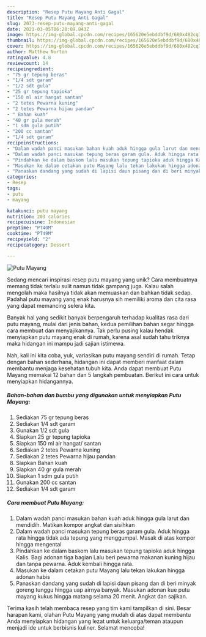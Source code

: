 ```yaml
---
description: "Resep Putu Mayang Anti Gagal"
title: "Resep Putu Mayang Anti Gagal"
slug: 2073-resep-putu-mayang-anti-gagal
date: 2021-03-05T06:28:09.843Z
image: https://img-global.cpcdn.com/recipes/165620e5ebddbf9d/680x482cq70/putu-mayang-foto-resep-utama.jpg
thumbnail: https://img-global.cpcdn.com/recipes/165620e5ebddbf9d/680x482cq70/putu-mayang-foto-resep-utama.jpg
cover: https://img-global.cpcdn.com/recipes/165620e5ebddbf9d/680x482cq70/putu-mayang-foto-resep-utama.jpg
author: Matthew Norton
ratingvalue: 4.8
reviewcount: 14
recipeingredient:
- "75 gr tepung beras"
- "1/4 sdt garam"
- "1/2 sdt gula"
- "25 gr tepung tapioka"
- "150 ml air hangat santan"
- "2 tetes Pewarna kuning"
- "2 tetes Pewarna hijau pandan"
- " Bahan kuah"
- "40 gr gula merah"
- "1 sdm gula putih"
- "200 cc santan"
- "1/4 sdt garam"
recipeinstructions:
- "Dalam wadah panci masukan bahan kuah aduk hingga gula larut dan mendidih. Matikan kompor angkat dan sisihkan"
- "Dalam wadah panci masukan tepung beras garam gula. Aduk hingga rata hingga tidak ada tepung yang menggumpal. Masak di atas kompor hingga mengental"
- "Pindahkan ke dalam baskom lalu masukan tepung tapioka aduk hingga Kalis. Bagi adonan tiga bagian Lalu beri pewarna makanan kuning hijau dan tanpa pewarna. Aduk kembali hingga rata."
- "Masukan ke dalam cetakan putu Mayang lalu tekan lakukan hingga adonan habis"
- "Panaskan dandang yang sudah di lapisi daun pisang dan di beri minyak goreng tunggu hingga uap airnya banyak. Masukan adonan kue putu mayang kukus hingga matang selama 20 menit. Angkat dan sajikan."
categories:
- Resep
tags:
- putu
- mayang

katakunci: putu mayang 
nutrition: 203 calories
recipecuisine: Indonesian
preptime: "PT40M"
cooktime: "PT49M"
recipeyield: "2"
recipecategory: Dessert

---
```



![Putu Mayang](https://img-global.cpcdn.com/recipes/165620e5ebddbf9d/680x482cq70/putu-mayang-foto-resep-utama.jpg)

Sedang mencari inspirasi resep putu mayang yang unik? Cara membuatnya memang tidak terlalu sulit namun tidak gampang juga. Kalau salah mengolah maka hasilnya tidak akan memuaskan dan bahkan tidak sedap. Padahal putu mayang yang enak harusnya sih memiliki aroma dan cita rasa yang dapat memancing selera kita.



Banyak hal yang sedikit banyak berpengaruh terhadap kualitas rasa dari putu mayang, mulai dari jenis bahan, kedua pemilihan bahan segar hingga cara membuat dan menyajikannya. Tak perlu pusing kalau hendak menyiapkan putu mayang enak di rumah, karena asal sudah tahu triknya maka hidangan ini mampu jadi sajian istimewa.


Nah, kali ini kita coba, yuk, variasikan putu mayang sendiri di rumah. Tetap dengan bahan sederhana, hidangan ini dapat memberi manfaat dalam membantu menjaga kesehatan tubuh kita. Anda dapat membuat Putu Mayang memakai 12 bahan dan 5 langkah pembuatan. Berikut ini cara untuk menyiapkan hidangannya.

<!--inarticleads1-->

##### Bahan-bahan dan bumbu yang digunakan untuk menyiapkan Putu Mayang:

1. Sediakan 75 gr tepung beras
1. Sediakan 1/4 sdt garam
1. Gunakan 1/2 sdt gula
1. Siapkan 25 gr tepung tapioka
1. Siapkan 150 ml air hangat/ santan
1. Sediakan 2 tetes Pewarna kuning
1. Sediakan 2 tetes Pewarna hijau pandan
1. Siapkan  Bahan kuah
1. Siapkan 40 gr gula merah
1. Siapkan 1 sdm gula putih
1. Gunakan 200 cc santan
1. Sediakan 1/4 sdt garam




<!--inarticleads2-->

##### Cara membuat Putu Mayang:

1. Dalam wadah panci masukan bahan kuah aduk hingga gula larut dan mendidih. Matikan kompor angkat dan sisihkan
1. Dalam wadah panci masukan tepung beras garam gula. Aduk hingga rata hingga tidak ada tepung yang menggumpal. Masak di atas kompor hingga mengental
1. Pindahkan ke dalam baskom lalu masukan tepung tapioka aduk hingga Kalis. Bagi adonan tiga bagian Lalu beri pewarna makanan kuning hijau dan tanpa pewarna. Aduk kembali hingga rata.
1. Masukan ke dalam cetakan putu Mayang lalu tekan lakukan hingga adonan habis
1. Panaskan dandang yang sudah di lapisi daun pisang dan di beri minyak goreng tunggu hingga uap airnya banyak. Masukan adonan kue putu mayang kukus hingga matang selama 20 menit. Angkat dan sajikan.




Terima kasih telah membaca resep yang tim kami tampilkan di sini. Besar harapan kami, olahan Putu Mayang yang mudah di atas dapat membantu Anda menyiapkan hidangan yang lezat untuk keluarga/teman ataupun menjadi ide untuk berbisnis kuliner. Selamat mencoba!
